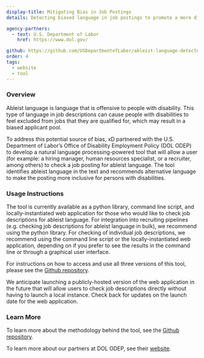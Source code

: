 ```yaml
---
display-title: Mitigating Bias in Job Postings
details: Detecting biased language in job postings to promote a more diverse and inclusive workforce.

agency-partners:
  - text: U.S. Department of Labor
    href: https://www.dol.gov/

github: https://github.com/USDepartmentofLabor/ableist-language-detector
order: 4
tags:
  - website
  - tool
---
```

### Overview
Ableist language is language that is offensive to people with disability. This type of language in job descriptions can cause people with disabilities to feel excluded from jobs that they are qualified for, which may result in a biased applicant pool.

To address this potential source of bias, xD partnered with the U.S. Department of Labor’s Office of Disability Employment Policy (DOL ODEP) to develop a natural language processing-powered tool that will allow a user (for example: a hiring manager, human resources specialist, or a recruiter, among others) to check a job posting for ableist language. The tool identifies ableist language in the text and recommends alternative language to make the posting more inclusive for persons with disabilities. 

### Usage Instructions
The tool is currently available as a python library, command line script, and locally-instantiated web application for those who would like to check job descriptions for ableist language. For integration into recruiting pipelines (e.g. checking job descriptions for ableist language in bulk), we recommend using the python library. For checking of individual job descriptions, we recommend using the command line script or the locally-instantiated web application, depending on if you prefer to see the results in the command line or through a graphical user interface. 

For instructions on how to access and use all three versions of this tool, please see the <a href="https://github.com/USDepartmentofLabor/ableist-language-detector" target="_blank">Github repository</a>.

We anticipate launching a publicly-hosted version of the web application in the future that will allow users to check job descriptions directly without having to launch a local instance. Check back for updates on the launch date for the web application.

### Learn More
To learn more about the methodology behind the tool, see the <a href="https://github.com/USDepartmentofLabor/ableist-language-detector" target="_blank" rel="noopener noreferrer">Github repository</a>.

To learn more about our partners at DOL ODEP, see their <a href="https://www.dol.gov/agencies/odep" target="_blank" rel="noopener noreferrer">website</a>. 
